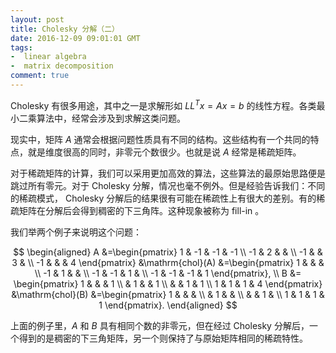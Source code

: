 ```yaml
---
layout: post
title: Cholesky 分解（二）
date: 2016-12-09 09:01:01 GMT
tags:
-  linear algebra
-  matrix decomposition
comment: true
---
```


Cholesky 有很多用途，其中之一是求解形如 $LL^T x = Ax = b$ 的线性方程。各类最小二乘算法中，经常会涉及到求解这类问题。

现实中，矩阵 $A$ 通常会根据问题性质具有不同的结构。这些结构有一个共同的特点，就是维度很高的同时，非零元个数很少。也就是说 $A$ 经常是稀疏矩阵。

对于稀疏矩阵的计算，我们可以采用更加高效的算法，这些算法的最原始思路便是跳过所有零元。对于 Cholesky 分解，情况也毫不例外。但是经验告诉我们：不同的稀疏模式， Cholesky 分解后的结果很有可能在稀疏性上有很大的差别。有的稀疏矩阵在分解后会得到稠密的下三角阵。这种现象被称为 fill-in 。

我们举两个例子来说明这个问题：

$$
\begin{aligned}
A
&=\begin{pmatrix}
1 & -1 & -1 & -1 \\
-1 & 2 &   &   \\
-1 &   & 3 &   \\
-1 &   &   & 4
\end{pmatrix}
&\mathrm{chol}(A)
&=\begin{pmatrix}
1 &   &   &   \\
-1 & 1 &   &  \\
-1 & -1 & 1 &  \\
-1 & -1 & -1 & 1
\end{pmatrix}, \\
B &= \begin{pmatrix}
1 &   &   & 1 \\
& 1 &   & 1 \\
&   & 1 & 1 \\
1 & 1 & 1 & 4
\end{pmatrix}
&\mathrm{chol}(B)
&=\begin{pmatrix}
1 &   &   &   \\
& 1 &   &   \\
&   & 1 &   \\
1 & 1 & 1 & 1
\end{pmatrix}.
\end{aligned}
$$

上面的例子里，$A$ 和 $B$ 具有相同个数的非零元，但在经过 Cholesky 分解后，一个得到的是稠密的下三角矩阵，另一个则保持了与原始矩阵相同的稀疏特性。
